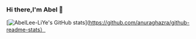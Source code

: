### Hi there,I'm Abel 👋
[![AbelLee-LiYe's GitHub stats](https://github-readme-stats.vercel.app/api?username=AbelLee-LiYe&show_icons=true&theme=cobalt)](https://github.com/anuraghazra/github-readme-stats）


